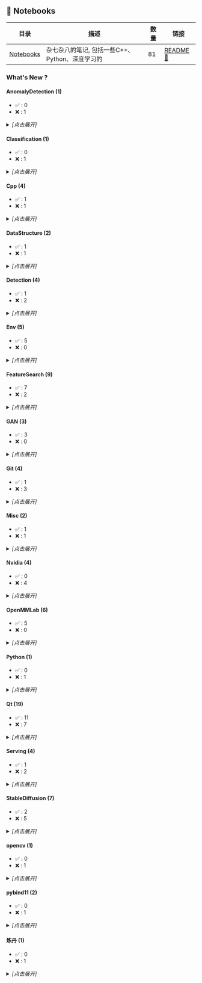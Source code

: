 ## :notebook: Notebooks

| 目录 | 描述 | 数量 | 链接 |
| --- | --- | --- | --- |
| [Notebooks](./) | 杂七杂八的笔记, 包括一些C++、Python、深度学习的 | 81 | [README :link:](<README.md>) |
### What's New ?

#### AnomalyDetection (1) 

- :white_check_mark: : 0
 - :x: : 1

<details><summary><em>[点击展开]</em></summary>
<br>

- :x: 2023-11-16 [AnomalyDetection/PatchCore使用指南.md](<AnomalyDetection/PatchCore使用指南.md>)

</details>

#### Classification (1) 

- :white_check_mark: : 0
 - :x: : 1

<details><summary><em>[点击展开]</em></summary>
<br>

- :x: 2023-04-17 [Classification/卷积池化等算子输出尺寸计算.md](<Classification/卷积池化等算子输出尺寸计算.md>)

</details>

#### Cpp (4) 

- :white_check_mark: : 1
 - :x: : 1

<details><summary><em>[点击展开]</em></summary>
<br>

- :white_check_mark: 2024-03-07 [Folly/Benchmark.md](<Cpp/Folly/Benchmark.md>)
- :x: 2024-02-19 [benchmark/用户指南.md](<Cpp/Google/benchmark/用户指南.md>)

</details>

#### DataStructure (2) 

- :white_check_mark: : 1
 - :x: : 1

<details><summary><em>[点击展开]</em></summary>
<br>

- :white_check_mark: 2024-03-07 [DataStructure/Welcome to DLPack’s documentation!.md](<DataStructure/Welcome to DLPack’s documentation!.md>)
- :x: 2023-09-07 [DataStructure/C API (dlpack.h).md](<DataStructure/C API (dlpack.h).md>)

</details>

#### Detection (4) 

- :white_check_mark: : 1
 - :x: : 2

<details><summary><em>[点击展开]</em></summary>
<br>

- :white_check_mark: 2024-03-07 [Detection/Object-Detection-Metrics.md](<Detection/Object-Detection-Metrics.md>)
- :x: 2023-08-31 [Detection/Modern History of Object Recognition Infographic.md](<Detection/Modern History of Object Recognition Infographic.md>)
- 2023-04-17 [examples/coco_api_detection_example.ipynb](<Detection/examples/coco_api_detection_example.ipynb>)
- :x: 2023-04-17 [Detection/DataFormat.md](<Detection/DataFormat.md>)

</details>

#### Env (5) 

- :white_check_mark: : 5
 - :x: : 0

<details><summary><em>[点击展开]</em></summary>
<br>

- :white_check_mark: 2024-03-07 [Env/Windows编译libtensorflow.md](<Env/Windows编译libtensorflow.md>)
- :white_check_mark: 2024-03-07 [Env/NVIDIA驱动&CUDA&CUDNN安装.md](<Env/NVIDIA驱动&CUDA&CUDNN安装.md>)
- :white_check_mark: 2024-03-07 [Env/libtorch编译.md](<Env/libtorch编译.md>)
- :white_check_mark: 2024-03-07 [Env/libtensorflow编译.md](<Env/libtensorflow编译.md>)
- :white_check_mark: 2024-03-07 [Env/gcc&g++安装.md](<Env/gcc&g++安装.md>)

</details>

#### FeatureSearch (9) 

- :white_check_mark: : 7
 - :x: : 2

<details><summary><em>[点击展开]</em></summary>
<br>

- :white_check_mark: 2024-03-07 [faiss/Windows编译faiss.md](<FeatureSearch/faiss/Windows编译faiss.md>)
- :white_check_mark: 2024-03-07 [faiss/Running on GPUs.md](<FeatureSearch/faiss/Running on GPUs.md>)
- :white_check_mark: 2024-03-07 [faiss/MetricType and distances.md](<FeatureSearch/faiss/MetricType and distances.md>)
- :white_check_mark: 2024-03-07 [faiss/Lower memory footprint.md](<FeatureSearch/faiss/Lower memory footprint.md>)
- :white_check_mark: 2024-03-07 [faiss/Installing Faiss.md](<FeatureSearch/faiss/Installing Faiss.md>)
- :white_check_mark: 2024-03-07 [faiss/Getting started.md](<FeatureSearch/faiss/Getting started.md>)
- :white_check_mark: 2024-03-07 [faiss/Faster search.md](<FeatureSearch/faiss/Faster search.md>)
- :x: 2024-03-07 [faiss/Faiss building blocks-clustering, PCA, quantization.md](<FeatureSearch/faiss/Faiss building blocks-clustering, PCA, quantization.md>)
- :x: 2023-11-30 [faiss/Faiss-Home.md](<FeatureSearch/faiss/Faiss-Home.md>)

</details>

#### GAN (3) 

- :white_check_mark: : 3
 - :x: : 0

<details><summary><em>[点击展开]</em></summary>
<br>

- :white_check_mark: 2024-03-07 [GAN/StyleGAN3编码图像.md](<GAN/StyleGAN3编码图像.md>)
- :white_check_mark: 2024-03-07 [GAN/DatasetGAN使用指北.md](<GAN/DatasetGAN使用指北.md>)
- :white_check_mark: 2024-03-07 [GAN/Barbershop替换发型指北.md](<GAN/Barbershop替换发型指北.md>)

</details>

#### Git (4) 

- :white_check_mark: : 1
 - :x: : 3

<details><summary><em>[点击展开]</em></summary>
<br>

- :x: 2024-03-07 [Git/github的latex公式的一些注意事项.md](<Git/github的latex公式的一些注意事项.md>)
- :white_check_mark: 2024-03-07 [Git/git基本工作流程.md](<Git/git基本工作流程.md>)
- :x: 2023-04-23 [Git/git常用命令.md](<Git/git常用命令.md>)
- :x: 2023-04-23 [Git/Git Graph使用指北.md](<Git/Git Graph使用指北.md>)

</details>

#### Misc (2) 

- :white_check_mark: : 1
 - :x: : 1

<details><summary><em>[点击展开]</em></summary>
<br>

- :white_check_mark: 2024-03-07 [Misc/ReLU的inplace影响.md](<Misc/ReLU的inplace影响.md>)
- :x: 2023-10-17 [Misc/机器学习术语表.md](<Misc/机器学习术语表.md>)

</details>

#### Nvidia (4) 

- :white_check_mark: : 0
 - :x: : 4

<details><summary><em>[点击展开]</em></summary>
<br>

- :x: 2024-03-07 [TensorRT/经验之谈.md](<Nvidia/TensorRT/经验之谈.md>)
- :x: 2024-02-07 [TensorRT/TensorRT Developer Guide.md](<Nvidia/TensorRT/TensorRT Developer Guide.md>)
- :x: 2023-11-24 [CUDA/CUDA C++ Programming Guide.md](<Nvidia/CUDA/CUDA C++ Programming Guide.md>)
- :x: 2023-06-14 [CUDA/CUDA C++ Best Practices Guide.md](<Nvidia/CUDA/CUDA C++ Best Practices Guide.md>)

</details>

#### OpenMMLab (6) 

- :white_check_mark: : 5
 - :x: : 0

<details><summary><em>[点击展开]</em></summary>
<br>

- :white_check_mark: 2024-03-07 [OpenMMLab/mmdet自定义数据训练.md](<OpenMMLab/mmdet自定义数据训练.md>)
- :white_check_mark: 2024-03-07 [OpenMMLab/mmseg train SwinTransformer on custon dataset.md](<OpenMMLab/mmseg train SwinTransformer on custon dataset.md>)
- :white_check_mark: 2024-03-07 [OpenMMLab/mmseg自定义模型.md](<OpenMMLab/mmseg自定义模型.md>)
- :white_check_mark: 2024-03-07 [OpenMMLab/mmseg自定义数据训练.md](<OpenMMLab/mmseg自定义数据训练.md>)
- :white_check_mark: 2024-03-07 [OpenMMLab/mmseg自定义数据训练SwinTransformer.md](<OpenMMLab/mmseg自定义数据训练SwinTransformer.md>)

</details>

#### Python (1) 

- :white_check_mark: : 0
 - :x: : 1

<details><summary><em>[点击展开]</em></summary>
<br>

- :x: 2024-02-19 [Python/随笔.md](<Python/随笔.md>)

</details>

#### Qt (19) 

- :white_check_mark: : 11
 - :x: : 7

<details><summary><em>[点击展开]</em></summary>
<br>

- :white_check_mark: 2024-03-07 [Qt Widgets/Model View Programming.md](<Qt/Qt Widgets/Model View Programming.md>)
- :white_check_mark: 2024-03-07 [Qt Widgets/Graphics View Framework.md](<Qt/Qt Widgets/Graphics View Framework.md>)
- :white_check_mark: 2024-03-07 [Qt Widgets/Drag and Drop Robot Example.md](<Qt/Qt Widgets/Drag and Drop Robot Example.md>)
- :white_check_mark: 2024-03-07 [Qt Widgets/Diagram Scene Example.md](<Qt/Qt Widgets/Diagram Scene Example.md>)
- :white_check_mark: 2024-03-07 [Qt QML/Writing QML Extensions with C++.md](<Qt/Qt QML/Writing QML Extensions with C++.md>)
- :white_check_mark: 2024-03-07 [Qt QML/Overview - QML and C++ Integration.md](<Qt/Qt QML/Overview - QML and C++ Integration.md>)
- :white_check_mark: 2024-03-07 [Qt QML/Creating C++ Plugins for QML.md](<Qt/Qt QML/Creating C++ Plugins for QML.md>)
- :white_check_mark: 2024-03-07 [Qt QML/Models and Views in Qt Quick.md](<Qt/Qt QML/Models and Views in Qt Quick.md>)
- :white_check_mark: 2024-03-07 [Qt Core/The Meta-Object System.md](<Qt/Qt Core/The Meta-Object System.md>)
- :white_check_mark: 2024-03-07 [Qt Core/Signals & Slots.md](<Qt/Qt Core/Signals & Slots.md>)
- :white_check_mark: 2024-03-07 [Qt Core/Object Trees & Ownership.md](<Qt/Qt Core/Object Trees & Ownership.md>)
- :x: 2024-02-18 [笔记.md](<Qt/Notebooks/笔记.md>)
- :x: 2024-01-05 [Qt Core/The Property System.md](<Qt/Qt Core/The Property System.md>)
- :x: 2023-08-14 [Qt QML/Using C++ Models with Qt Quick Views.md](<Qt/Qt QML/Using C++ Models with Qt Quick Views.md>)
- :x: 2023-06-14 [Qt Widgets/QGraphicsItem Class.md](<Qt/Qt Widgets/QGraphicsItem Class.md>)
- :x: 2023-06-14 [Qt QML/Signal and Handler Event System.md](<Qt/Qt QML/Signal and Handler Event System.md>)
- :x: 2023-06-14 [Qt QML/Dynamic QML Object Creation from JavaScript.md](<Qt/Qt QML/Dynamic QML Object Creation from JavaScript.md>)
- :x: 2023-06-14 [Qt Core/Qt Core.md](<Qt/Qt Core/Qt Core.md>)

</details>

#### Serving (4) 

- :white_check_mark: : 1
 - :x: : 2

<details><summary><em>[点击展开]</em></summary>
<br>

- :white_check_mark: 2024-03-07 [grpc/什么是gRPC.md](<Serving/grpc/什么是gRPC.md>)
- :x: 2023-04-17 [python/快速入门.md](<Serving/grpc/python/快速入门.md>)
- :x: 2023-04-17 [python/基础教程.md](<Serving/grpc/python/基础教程.md>)

</details>

#### StableDiffusion (7) 

- :white_check_mark: : 2
 - :x: : 5

<details><summary><em>[点击展开]</em></summary>
<br>

- :x: 2024-03-07 [StableDiffusion/dreambooth插件.md](<StableDiffusion/dreambooth插件.md>)
- :white_check_mark: 2024-03-07 [stable-diffusion-art博客/What is a hypernetwork in Stable Diffusion.md](<StableDiffusion/stable-diffusion-art博客/What is a hypernetwork in Stable Diffusion.md>)
- :x: 2024-03-07 [stable-diffusion-art博客/Hypernetwork Style Training, a tiny guide.md](<StableDiffusion/stable-diffusion-art博客/Hypernetwork Style Training, a tiny guide.md>)
- :white_check_mark: 2024-03-07 [stable-diffusion-art博客/How to use Dreambooth to put anything in Stable Diffusion.md](<StableDiffusion/stable-diffusion-art博客/How to use Dreambooth to put anything in Stable Diffusion.md>)
- :x: 2023-06-14 [dreambooth/dreambooth-README.md](<StableDiffusion/extensions/dreambooth/dreambooth-README.md>)
- :x: 2023-04-27 [StableDiffusion/Stable Diffusion webui 笔记.md](<StableDiffusion/Stable Diffusion webui 笔记.md>)
- :x: 2023-04-23 [huggingface博客/Training Stable Diffusion with Dreambooth using Diffusers.md](<StableDiffusion/huggingface博客/Training Stable Diffusion with Dreambooth using Diffusers.md>)

</details>

#### opencv (1) 

- :white_check_mark: : 0
 - :x: : 1

<details><summary><em>[点击展开]</em></summary>
<br>

- :x: 2023-11-14 [官方教程/Introduction.md](<opencv/官方教程/Introduction.md>)

</details>

#### pybind11 (2) 

- :white_check_mark: : 0
 - :x: : 1

<details><summary><em>[点击展开]</em></summary>
<br>

- :x: 2023-09-13 [THE BASICS/Installing the library.md](<pybind11/THE BASICS/Installing the library.md>)

</details>

#### 炼丹 (1) 

- :white_check_mark: : 0
 - :x: : 1

<details><summary><em>[点击展开]</em></summary>
<br>

- :x: 2024-03-06 [炼丹/Deep Learning Tuning Playbook.md](<炼丹/Deep Learning Tuning Playbook.md>)

</details>

